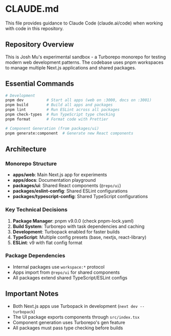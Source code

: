 # CLAUDE.md

This file provides guidance to Claude Code (claude.ai/code) when working with code in this repository.

## Repository Overview

This is Josh Mu's experimental sandbox - a Turborepo monorepo for testing modern web development patterns. The codebase uses pnpm workspaces to manage multiple Next.js applications and shared packages.

## Essential Commands

```bash
# Development
pnpm dev          # Start all apps (web on :3000, docs on :3001)
pnpm build        # Build all apps and packages
pnpm lint         # Run ESLint across all packages
pnpm check-types  # Run TypeScript type checking
pnpm format       # Format code with Prettier

# Component Generation (from packages/ui)
pnpm generate:component  # Generate new React components
```

## Architecture

### Monorepo Structure
- **apps/web**: Main Next.js app for experiments
- **apps/docs**: Documentation playground  
- **packages/ui**: Shared React components (`@repo/ui`)
- **packages/eslint-config**: Shared ESLint configurations
- **packages/typescript-config**: Shared TypeScript configurations

### Key Technical Decisions
1. **Package Manager**: pnpm v9.0.0 (check pnpm-lock.yaml)
2. **Build System**: Turborepo with task dependencies and caching
3. **Development**: Turbopack enabled for faster builds
4. **TypeScript**: Multiple config presets (base, nextjs, react-library)
5. **ESLint**: v9 with flat config format

### Package Dependencies
- Internal packages use `workspace:*` protocol
- Apps import from `@repo/ui` for shared components
- All packages extend shared TypeScript/ESLint configs

## Important Notes

- Both Next.js apps use Turbopack in development (`next dev --turbopack`)
- The UI package exports components through `src/index.tsx`
- Component generation uses Turborepo's gen feature
- All packages must pass type checking before builds